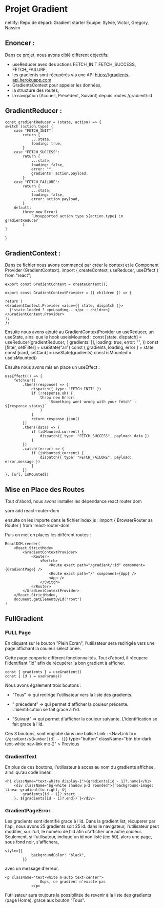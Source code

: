 # Projet Gradient 
netlify: 
Repo de départ: Gradient starter
Equipe: Sylvie, Victor, Gregory, Nassim

## Enoncer : 
 Dans ce projet, nous avons ciblé different objectifs: 
  - useReducer avec des actions FETCH_INIT FETCH_SUCCESS, FETCH_FAILURE,
  - les gradients sont récupérés via une API https://gradients-api.herokuapp.com
  - GradientsContext  pour appeler les données,
  -  la structure des routes, 
  - la navigation (Accueil, Précédent, Suivant) depuis routes /gradient/:id 

  ## GradientReducer : 

    const gradientReducer = (state, action) => {
	switch (action.type) {
		case "FETCH_INIT":
			return {
				...state,
				loading: true,
			}
		case "FETCH_SUCCESS":
			return {
				...state,
				loading: false,
				error: "",
				gradients: action.payload,
			}
		case "FETCH_FAILURE":
			return {
				...state,
				loading: false,
				error: action.payload,
			}
		default:
			throw new Error(
				`Unsupported action type ${action.type} in gradientReducer`
			)
	}
}


  ## GradientContext : 

  Dans ce fichier nous avons commencé par créer le context et le Component Provider (GradientContext). 
    import { createContext, useReducer, useEffect } from "react";

    export const GradientContext = createContext();

    export const GradientContextProvider = ({ children }) => {

    return (
    <GradientContext.Provider value={{ state, dispatch }}>
      {!state.loaded ? <p>Loading...</p> : children}
    </GradientContext.Provider>
    );
    };
  
  
  Ensuite nous  avons ajouté au GradientContextProvider un useReducer, un useState, ainsi que le hook useIsMounted :
    const [state, dispatch] = useReducer(gradientReducer, {
		gradients: [],
		loading: true,
		error: "",
	})
	const [filter, setFilter] = useState("all")
	const { gradients, loading, error } = state
	const [card, setCard] = useState(gradients)
	const isMounted = useIsMounted()

Ensuite nous avons mis en place un useEffect : 

    useEffect(() => {
		fetch(url)
			.then((response) => {
				dispatch({ type: "FETCH_INIT" })
				if (!response.ok) {
					throw new Error(
						`Something went wrong with your fetch" : ${response.status}`
					)
				}
				return response.json()
			})
			.then((data) => {
				if (isMounted.current) {
					dispatch({ type: "FETCH_SUCCESS", payload: data })
				}
			})
			.catch((error) => {
				if (isMounted.current) {
					dispatch({ type: "FETCH_FAILURE", payload: error.message })
				}
			})
	}, [url, isMounted])


## Mise en Place des Routes
Tout d'abord, nous avons installer les dépendance react router dom 

yarn add react-router-dom

ensuite on les importe dans le fichier index.js : 
    import { BrowserRouter as Router } from 'react-router-dom'

Puis on met en places les différent routes : 
    

    ReactDOM.render(
        <React.StrictMode>
            <GradientContextProvider>
                <Router>
                    <Switch>
                        <Route exact path="/gradient/:id" component={GradientPage} />
                        <Route exact path="/" component={App} />
                        <App />
                    </Switch>
                </Router>
            </GradientContextProvider>
        </React.StrictMode>,
        document.getElementById("root")
    )

 ## FullGradient

 
### FULL Page


En cliquant sur le bouton "Plein Ecran", l'utilisateur sera redirigée vers une page affichant la couleur sélectionée. 

Cette page conporte différent fonctionnalités. Tout d'abord, il récupere l'identifiant "id" afin de récupérer la bon gradient à afficher. 

    const { gradients } = useGradient()
	const { id } = useParams()

Nous avons également trois boutons : 
- "Tous" => qui redirige l'utilisateur vers la liste des gradients.
								
- " précedent" => qui permet d'afficher la couleur précente. L'identification se fait grace à l'id. 

- "Suivant" => qui permet d'afficher la couleur suivante. L'identification se fait grace à l'id. 

Ces 3 boutons, sont englobé dans une balise Link :
    <NavLink
		to={`/gradient/${Number(id) - 1}`}
		type="button"
		className="btn btn-dark text-white nav-link me-2"
		>
			Previous
	</NavLink>

### GradientText

En plus de ces boutons, l'utilisateur à acces au nom du gradients affichée, ainsi qu'au code linear. 

    <h1 className="text-white display-1">{gradients[id - 1]?.name}</h1>
        <div className="bg-white shadow p-2 rounded">{`background-image: linear-gradient(to right, ${
            gradients[id - 1]?.start
        }, ${gradients[id - 1]?.end})`}</div>

### GradientPageError. 

Les gradients sont identifié grace à l'id. Dans la gradient list, récuperer par l'api, nous avons 25 gradients soit 25 id. 
dans le navigateur, l'utilisateur peut modifier, sur l'url, le numéro de l'id afin d'afficher une autre couleur. 
Seulement, si l'utilisateur, indique un id non listé (ex: 50), alors une page, sous fond noir, s'affichera, 

    style={{
                backgroundColor: "black",
            }}

avec un message d'erreur. 

    <p className="text-white m-auto text-center">
					Oups, ce gradient n'existe pas
				</p>

 l'utilisateur aura toujours la possibilitée de revenir à la liste des gradients (page Home), grace aux bouton "Tous". 